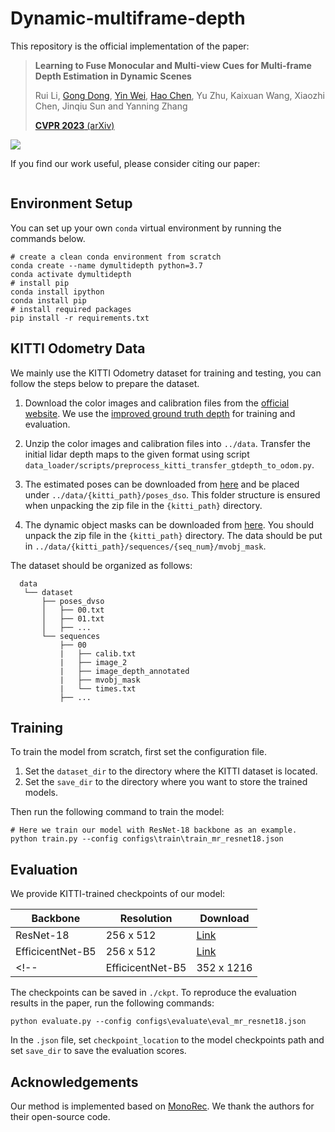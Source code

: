 # Dynamic-multiframe-depth
<!-- [**Paper**]() |  [**Video** ]()  -->
<!-- | [**Video** (Reconstruction)](https://youtu.be/-gDSBIm0vgk) | [**Project Page**](https://vision.in.tum.de/research/monorec) -->

This repository is the official implementation of the paper:

> **Learning to Fuse Monocular and Multi-view Cues for Multi-frame Depth Estimation in Dynamic Scenes**
>
> Rui Li, [Gong Dong](https://donggong1.github.io/index.html), [Yin Wei](https://yvanyin.net/), [Hao Chen](https://stan-haochen.github.io/), Yu Zhu, Kaixuan Wang, Xiaozhi Chen, Jinqiu Sun and Yanning Zhang
> 
> [**CVPR 2023** (arXiv)]()

<!-- <a href="https://youtu.be/-gDSBIm0vgk"><div style="text-align:center"><img src="./pictures/frames_pointcloud.gif" style="height:auto;width:70%px"/></div></a> -->


![](./pictures/dynamic_depth_result.gif)


If you find our work useful, please consider citing our paper:
```
```
<!-- @InProceedings{wimbauer2020monorec,
  title = {{MonoRec}: Semi-Supervised Dense Reconstruction in Dynamic Environments from a Single Moving Camera},
  author = {Wimbauer, Felix and Yang, Nan and von Stumberg, Lukas and Zeller, Niclas and Cremers, Daniel},
  booktitle = {IEEE Conference on Computer Vision and Pattern Recognition (CVPR)},
  year = {2021},
} -->



## Environment Setup

You can set up your own `conda` virtual environment by running the commands below.
```shell
# create a clean conda environment from scratch
conda create --name dymultidepth python=3.7
conda activate dymultidepth
# install pip
conda install ipython
conda install pip
# install required packages
pip install -r requirements.txt
```


<!-- ## Running the Example Script

We provide a sample from the KITTI Odometry test set and a script to run MonoRec on it in ``example/``. 
To download the pretrained model and put it into the right place, run ``download_model.sh``. 
You can manually do this by downloading the weights from [here](https://vision.in.tum.de/_media/research/monorec/monorec_depth_ref.pth.zip) 
and unpacking the file to ``saved/checkpoints/monorec_depth_ref.pth``.
The example script will plot the keyframe, depth prediction and mask prediction.

```shell
cd example
python test_monorec.py
``` -->

## KITTI Odometry Data

We mainly use the KITTI Odometry dataset for training and testing, you can follow the steps below to prepare the dataset. 

1. Download the color images and calibration files from the [official website](http://www.cvlibs.net/datasets/kitti/eval_odometry.php). We use the [improved ground truth depth](http://www.cvlibs.net/datasets/kitti/eval_depth_all.php) for training and evaluation. 
2. Unzip the color images and calibration files into ```../data```. Transfer the initial lidar depth maps to the given format using script ```data_loader/scripts/preprocess_kitti_transfer_gtdepth_to_odom.py```.

3. The estimated poses can be downloaded 
from [here](https://vision.in.tum.de/_media/research/monorec/poses_dvso.zip) and be placed under ``../data/{kitti_path}/poses_dso``. This folder structure is ensured when unpacking the zip file in the ``{kitti_path}`` directory.


4. The dynamic object masks can be downloaded from [here](https://vision.in.tum.de/_media/research/monorec/mvobj_mask.zip). You should unpack the zip file in the ``{kitti_path}`` directory. The data should be put in ``../data/{kitti_path}/sequences/{seq_num}/mvobj_mask``.

The dataset should be organized as follows:
```
  data
   └── dataset
       ├── poses_dvso
       │   ├── 00.txt
       │   ├── 01.txt
       │   ├── ...
       └── sequences
           ├── 00
           |   ├── calib.txt
           |   ├── image_2
           |   ├── image_depth_annotated
           |   ├── mvobj_mask
           |   └── times.txt
           ├── ...
```



## Training

To train the model from scratch, first set the configuration file.
1. Set the `dataset_dir` to the directory where the KITTI dataset is located.
2. Set the `save_dir` to the directory where you want to store the trained models.

Then run the following command to train the model:

```shell
# Here we train our model with ResNet-18 backbone as an example.
python train.py --config configs\train\train_mr_resnet18.json
```

## Evaluation
We provide KITTI-trained checkpoints of our model:

| Backbone |  Resolution | Download |
| --- | --- | --- |
| ResNet-18 | 256 x 512  | [Link](https://drive.google.com/file/d/1IhrBx3bj6H26UDxMNvRxF7xC0C9qqI1u/view?usp=sharing) |
| EfficicentNet-B5 | 256 x 512  | [Link](https://drive.google.com/file/d/1jS1pbCKfYuuoawZ1nnejtGwQV3FhXGcg/view?usp=sharing) |
<!-- | EfficicentNet-B5 | 352 x 1216  | [Link](https://drive.google.com/file/d/1X8YRA--LBDUNLXTy-snk2_e_L3CUKFWO/view?usp=sharing) | -->


The checkpoints can be saved in `./ckpt`. To reproduce the evaluation results in the paper, run the following commands:
```shell
python evaluate.py --config configs\evaluate\eval_mr_resnet18.json
```
In the `.json` file, set `checkpoint_location` to the model checkpoints path and set `save_dir` to save the evaluation scores. 
## Acknowledgements
Our method is implemented based on [MonoRec](https://github.com/Brummi/MonoRec). We thank the authors for their open-source code.